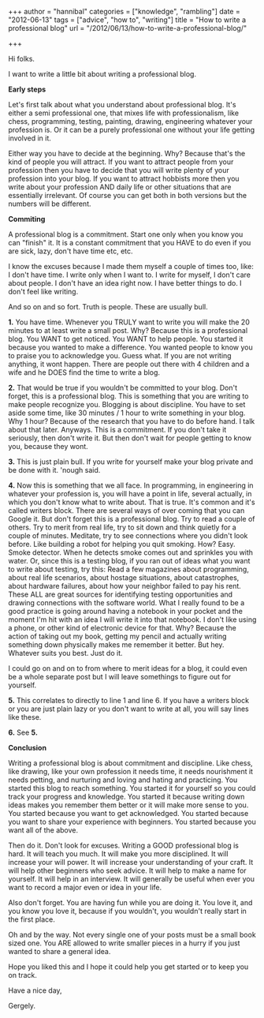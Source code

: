 +++
author = "hannibal"
categories = ["knowledge", "rambling"]
date = "2012-06-13"
tags = ["advice", "how to", "writing"]
title = "How to write a professional blog"
url = "/2012/06/13/how-to-write-a-professional-blog/"

+++

Hi folks.

I want to write a little bit about writing a professional blog.

**Early steps**

Let's first talk about what you understand about professional blog. It's either a semi professional one, that mixes life with professionalism, like chess, programming, testing, painting, drawing, engineering whatever your profession is. Or it can be a purely professional one without your life getting involved in it.

Either way you have to decide at the beginning. Why? Because that's the kind of people you will attract. If you want to attract people from your profession then you have to decide that you will write plenty of your profession into your blog. If you want to attract hobbists more then you write about your profession AND daily life or other situations that are essentially irrelevant. Of course you can get both in both versions but the numbers will be different.

**Commiting**

A professional blog is a commitment. Start one only when you know you can "finish" it. It is a constant commitment that you HAVE to do even if you are sick, lazy, don't have time etc, etc.

I know the excuses because I made them myself a couple of times too, like: I don't have time. I write only when I want to. I write for myself, I don't care about people. I don't have an idea right now. I have better things to do. I don't feel like writing.

And so on and so fort. Truth is people. These are usually bull.

**1.** You have time. Whenever you TRULY want to write you will make the 20 minutes to at least write a small post. Why? Because this is a professional blog. You WANT to get noticed. You WANT to help people. You started it because you wanted to make a difference. You wanted people to know you to praise you to acknowledge you. Guess what. If you are not writing anything, it wont happen. There are people out there with 4 children and a wife and he DOES find the time to write a blog.

**2.** That would be true if you wouldn't be committed to your blog. Don't forget, this is a professional blog. This is something that you are writing to make people recognize you. Blogging is about discipline. You have to set aside some time, like 30 minutes / 1 hour to write something in your blog. Why 1 hour? Because of the research that you have to do before hand. I talk about that later. Anyways. This is a commitment. If you don't take it seriously, then don't write it. But then don't wait for people getting to know you, because they wont.

**3.** This is just plain bull. If you write for yourself make your blog private and be done with it. 'nough said.

**4.** Now this is something that we all face. In programming, in engineering in whatever your profession is, you will have a point in life, several actually, in which you don't know what to write about. That is true. It's common and it's called writers block. There are several ways of over coming that you can Google it. But don't forget this is a professional blog. Try to read a couple of others. Try to merit from real life, try to sit down and think quietly for a couple of minutes. Meditate, try to see connections where you didn't look before. Like building a robot for helping you quit smoking. How? Easy. Smoke detector. When he detects smoke comes out and sprinkles you with water. Or, since this is a testing blog, if you ran out of ideas what you want to write about testing, try this: Read a few magazines about programming, about real life scenarios, about hostage situations, about catastrophes, about hardware failures, about how your neighbor failed to pay his rent. These ALL are great sources for identifying testing opportunities and drawing connections with the software world. What I really found to be a good practice is going around having a notebook in your pocket and the moment I'm hit with an idea I will write it into that notebook. I don't like using a phone, or other kind of electronic device for that. Why? Because the action of taking out my book, getting my pencil and actually writing something down physically makes me remember it better. But hey. Whatever suits you best. Just do it.

I could go on and on to from where to merit ideas for a blog, it could even be a whole separate post but I will leave somethings to figure out for yourself.

**5.** This correlates to directly to line 1 and line 6. If you have a writers block or you are just plain lazy or you don't want to write at all, you will say lines like these.

**6.** See **5.**

**Conclusion**

Writing a professional blog is about commitment and discipline. Like chess, like drawing, like your own profession it needs time, it needs nourishment it needs petting, and nurturing and loving and hating and practicing. You started this blog to reach something. You started it for yourself so you could track your progress and knowledge. You started it because writing down ideas makes you remember them better or it will make more sense to you. You started because you want to get acknowledged. You started because you want to share your experience with beginners. You started because you want all of the above.

Then do it. Don't look for excuses. Writing a GOOD professional blog is hard. It will teach you much. It will make you more disciplined. It will increase your will power. It will increase your understanding of your craft. It will help other beginners who seek advice. It will help to make a name for yourself. It will help in an interview. It will generally be useful when ever you want to record a major even or idea in your life.

Also don't forget. You are having fun while you are doing it. You love it, and you know you love it, because if you wouldn't, you wouldn't really start in the first place.

Oh and by the way. Not every single one of your posts must be a small book sized one. You ARE allowed to write smaller pieces in a hurry if you just wanted to share a general idea.

Hope you liked this and I hope it could help you get started or to keep you on track.

Have a nice day,

Gergely.